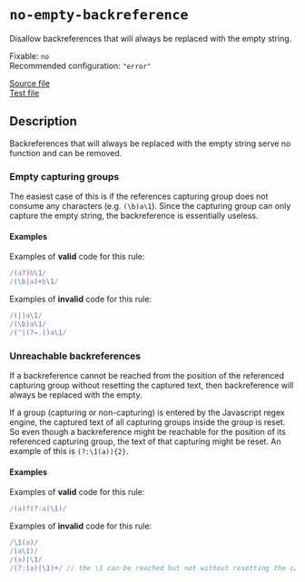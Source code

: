 # `no-empty-backreference`

Disallow backreferences that will always be replaced with the empty string.

Fixable: `no` <br> Recommended configuration: `"error"`

[Source file](https://github.com/RunDevelopment/eslint-plugin-clean-regex/blob/master/lib/rules/no-empty-backreference.js) <br> [Test file](https://github.com/RunDevelopment/eslint-plugin-clean-regex/blob/master/tests/lib/rules/no-empty-backreference.js)


## Description

Backreferences that will always be replaced with the empty string serve no function and can be removed.


### Empty capturing groups

The easiest case of this is if the references capturing group does not consume any characters (e.g. `(\b)a\1`).
Since the capturing group can only capture the empty string, the backreference is essentially useless.

#### Examples

Examples of __valid__ code for this rule:

```js
/(a?)b\1/
/(\b|a)+b\1/
```

Examples of __invalid__ code for this rule:

```js
/(|)a\1/
/(\b)a\1/
/(^|(?=.))a\1/
```


### Unreachable backreferences

If a backreference cannot be reached from the position of the referenced capturing group without resetting the captured text, then backreference will always be replaced with the empty.

If a group (capturing or non-capturing) is entered by the Javascript regex engine, the captured text of all capturing groups inside the group is reset.
So even though a backreference might be reachable for the position of its referenced capturing group, the text of that capturing might be reset.
An example of this is `(?:\1(a)){2}`.

#### Examples

Examples of __valid__ code for this rule:

```js
/(a)?(?:a|\1)/
```

Examples of __invalid__ code for this rule:

```js
/\1(a)/
/(a\1)/
/(a)|\1/
/(?:(a)|\1)+/ // the \1 can be reached but not without resetting the captured text
```
